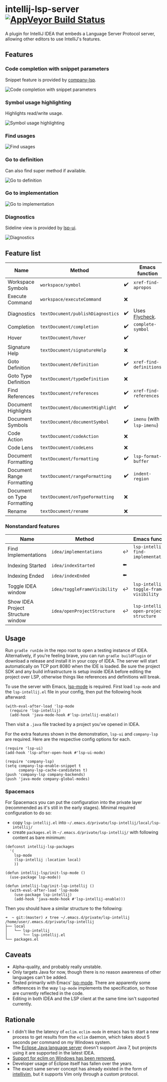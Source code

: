 # intellij-lsp-server [![AppVeyor Build Status][appveyor-build-status-svg]][appveyor-build-status]
A plugin for IntelliJ IDEA that embeds a Language Server Protocol server, allowing other editors to use IntelliJ's features.

## Features
### Code completion with snippet parameters
Snippet feature is provided by [company-lsp](https://github.com/tigersoldier/company-lsp).

![Code completion with snippet parameters](https://sub.god.jp/f/uecray.gif)
### Symbol usage highlighting
Highlights read/write usage.

![Symbol usage highlighting](https://sub.god.jp/f/nieypg.png)
### Find usages
![Find usages](https://sub.god.jp/f/aeitpo.gif)
### Go to definition
Can also find super method if available.

![Go to definition](https://sub.god.jp/f/lcocla.gif)
### Go to implementation
![Go to implementation](https://sub.god.jp/f/uighbt.gif)
### Diagnostics
Sideline view is provided by [lsp-ui](https://github.com/emacs-lsp/lsp-ui).

![Diagnostics](https://sub.god.jp/f/ianlhr.gif)

## Feature list
| Name                        | Method                            |                    | Emacs function                                         |
| ----                        | -----------------------------     | ------------------ | -----------------------------------                    |
| Workspace Symbols           | `workspace/symbol`                | :heavy_check_mark: | `xref-find-apropos`                                    |
| Execute Command             | `workspace/executeCommand`        | :x:                |                                                        |
| Diagnostics                 | `textDocument/publishDiagnostics` | :heavy_check_mark: | Uses [Flycheck](https://github.com/flycheck/flycheck). |
| Completion                  | `textDocument/completion`         | :heavy_check_mark: | `complete-symbol`                                      |
| Hover                       | `textDocument/hover`              | :heavy_check_mark: |                                                        |
| Signature Help              | `textDocument/signatureHelp`      | :x:                |                                                        |
| Goto Definition             | `textDocument/definition`         | :heavy_check_mark: | `xref-find-definitions`                                |
| Goto Type Definition        | `textDocument/typeDefinition`     | :x:                |                                                        |
| Find References             | `textDocument/references`         | :heavy_check_mark: | `xref-find-references`                                 |
| Document Highlights         | `textDocument/documentHighlight`  | :heavy_check_mark: |                                                        |
| Document Symbols            | `textDocument/documentSymbol`     | :heavy_check_mark: | `imenu` (with `lsp-imenu`)                             |
| Code Action                 | `textDocument/codeAction`         | :x:                |                                                        |
| Code Lens                   | `textDocument/codeLens`           | :x:                |                                                        |
| Document Formatting         | `textDocument/formatting`         | :heavy_check_mark: | `lsp-format-buffer`                                    |
| Document Range Formatting   | `textDocument/rangeFormatting`    | :heavy_check_mark: | `indent-region`                                        |
| Document on Type Formatting | `textDocument/onTypeFormatting`   | :x:                |                                                        |
| Rename                      | `textDocument/rename`             | :x:                |                                                        |

### Nonstandard features
| Name                               | Method                        |                             | Emacs function                         |
| ---------------------------------- | ----------------------------- | --------------------------- | -----------------------------------    |
| Find Implementations               | `idea/implementations`        | :leftwards_arrow_with_hook: | `lsp-intellij-find-implementations`    |
| Indexing Started                   | `idea/indexStarted`           | :arrow_left:                |                                        |
| Indexing Ended                     | `idea/indexEnded`             | :arrow_left:                |                                        |
| Toggle IDEA window                 | `idea/toggleFrameVisibility`  | :leftwards_arrow_with_hook: | `lsp-intellij-toggle-frame-visibility` |
| Show IDEA Project Structure window | `idea/openProjectStructure`   | :leftwards_arrow_with_hook: | `lsp-intellij-open-project-structure`  |

## Usage
Run `gradle runIde` in the repo root to open a testing instance of IDEA. Alternatively, if you're feeling brave, you can run `gradle buildPlugin` or download a release and install it in your copy of IDEA. The server will start automatically on TCP port 8080 when the IDE is loaded. Be sure the project SDK and any build infrastructure is setup inside IDEA before editing the project over LSP, otherwise things like references and definitions will break.

To use the server with Emacs, [lsp-mode](https://github.com/emacs-lsp/lsp-mode) is required. First load `lsp-mode` and the `lsp-intellij.el` file in your config, then put the following hook afterward:
```emacs-lisp
(with-eval-after-load 'lsp-mode
  (require 'lsp-intellij)
  (add-hook 'java-mode-hook #'lsp-intellij-enable))
```
Then visit a `.java` file tracked by a project you've opened in IDEA.

For the extra features shown in the demonstration, `lsp-ui` and `company-lsp` are required. Here are the respective config options for each.
```emacs-lisp
(require 'lsp-ui)
(add-hook 'lsp-after-open-hook #'lsp-ui-mode)

(require 'company-lsp)
(setq company-lsp-enable-snippet t
      company-lsp-cache-candidates t)
(push 'company-lsp company-backends)
(push 'java-mode company-global-modes)
```

### Spacemacs

For Spacemacs you can put the configuration into the private layer (recommended as it's still in the early stages). Minimal required configuration to do so:

* copy `lsp-intellij.el` into `~/.emacs.d/private/lsp-intellij/local/lsp-intellij/`
* create `packages.el` in `~/.emacs.d/private/lsp-intellij/` with following content as bare minimum:

```emacs-lisp
(defconst intellij-lsp-packages
  '(
    lsp-mode
    (lsp-intellij :location local)
    ))

(defun intellij-lsp/init-lsp-mode ()
  (use-package lsp-mode))

(defun intellij-lsp/init-lsp-intellij ()
  (with-eval-after-load 'lsp-mode
    (use-package lsp-intellij)
    (add-hook 'java-mode-hook #'lsp-intellij-enable)))

```

Then you should have a similar structure to the following:


```
➜  ~ git:(master) ✗ tree ~/.emacs.d/private/lsp-intellij
/home/user/.emacs.d/private/lsp-intellij
├── local
│   └── lsp-intellij
│       └── lsp-intellij.el
└── packages.el

```

## Caveats
- Alpha-quality, and probably really unstable.
- Only targets Java for now, though there is no reason awareness of other languages can't be added.
- Tested primarily with Emacs' [lsp-mode](https://github.com/emacs-lsp/lsp-mode). There are apparently some differences in the way `lsp-mode` implements the specification, so those are currently reflected in the code.
- Editing in both IDEA and the LSP client at the same time isn't supported currently.

## Rationale
- I didn't like the latency of `eclim`. `eclim-mode` in emacs has to start a new process to get results from the `eclim` daemon, which takes about 5 seconds per command on my Windows system.
- The [Eclipse Java language server](https://github.com/eclipse/eclipse.jdt.ls) doesn't support Java 7, but projects using it are supported in the latest IDEA.
- [Support for eclim on Windows has been removed.](http://eclim.org/changes.html#jan-01-2018)
- Developer usage of Eclipse itself has fallen over the years.
- The exact same server concept has already existed in the form of [intellivim](https://github.com/dhleong/intellivim), but it supports Vim only through a custom protocol.

<!-- Badges -->
[appveyor-build-status]: https://ci.appveyor.com/project/Ruin0x11/intellij-lsp-server/branch/master
[appveyor-build-status-svg]: https://ci.appveyor.com/api/projects/status/yvuy70pdmfkhn8aw?svg=true
